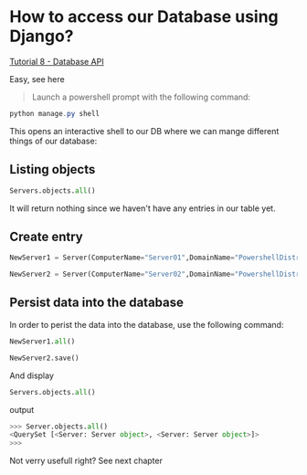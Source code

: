 # How to access our Database using Django?

[Tutorial 8 - Database API](https://www.youtube.com/watch?v=uYTiPwEGKyQ&index=9&list=PL6gx4Cwl9DGBlmzzFcLgDhKTTfNLfX1IK)

Easy, see here

> Launch a powershell prompt with the following command:

```Powershell
python manage.py shell
```

This opens an interactive shell to our DB where we can mange different things of our database:

## Listing objects

```Python
Servers.objects.all()
```

It will return nothing since we haven't have any entries in our table yet.

## Create entry

```Python
NewServer1 = Server(ComputerName="Server01",DomainName="PowershellDistrict.com",State="Production")

NewServer2 = Server(ComputerName="Server02",DomainName="PowershellDistrict.com",State="Test")
```

## Persist data into the database

In order to perist the data into the database, use the following command:

```Python
NewServer1.all()

NewServer2.save()
```

And display

```Python
Servers.objects.all()
```

output

```Python
>>> Server.objects.all()
<QuerySet [<Server: Server object>, <Server: Server object>]>
>>>
```

Not verry usefull right? See next chapter


